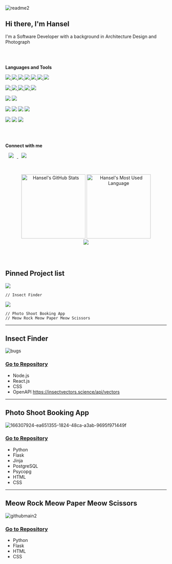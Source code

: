 ![readme2](https://user-images.githubusercontent.com/43307207/172579168-488a9d0f-11dc-4803-9bbb-53c0c6f5d7b0.png)


## Hi there, I'm Hansel

I'm a Software Developer with a background in Architecture Design and Photograph

<br>

<br>

**Languages and Tools**

<p align = "left"><a href="https://github.com/hanselkang?tab=repositories&q=&type=&language=javascript&sort="> <img src="https://img.shields.io/badge/JavaScript-yellow?style=flat&logo=javascript&logoColor=black"/> <img src="https://img.shields.io/badge/React-lightgrey?style=flat&logo=react&logoColor=grey"/> <img src="https://img.shields.io/badge/Cypress-lightgrey?style=flat&logo=cypress&logoColor=grey"/> <img src="https://img.shields.io/badge/MongoDB-lightgrey?style=flat&logo=mongodb&logoColor=grey"/> <img src="https://img.shields.io/badge/Express.js-lightgrey?style=flat&logo=express&logoColor=grey"/> <img src="https://img.shields.io/badge/Insomnia-lightgrey?style=flat&logo=insomnia&logoColor=grey"/> <img src="https://img.shields.io/badge/Compass-lightgrey?style=flat&logo=compass&logoColor=grey"/></a> </p>  

<p align = "left"> <a href="https://github.com/hanselkang?tab=repositories&q=&type=&language=python&sort=">
    <img src="https://img.shields.io/badge/Python-3776AB?style=flat&logo=python&logoColor=white"/>  <img src="https://img.shields.io/badge/Flask-lightgrey?style=flat&logo=flask&logoColor=grey"/> <img src="https://img.shields.io/badge/Jinja-lightgrey?style=flat&logo=jinja&logoColor=grey"/> <img src="https://img.shields.io/badge/PostgreSQL-lightgrey?style=flat&logo=postgresql&logoColor=grey"/> <img src="https://img.shields.io/badge/Jupyter-lightgrey?style=flat&logo=jupyter&logoColor=grey"/></a></p> 
    
<p align = "left"> 
    <img src="https://img.shields.io/badge/Java-ED8B00?style=flat&logo=java&logoColor=black"/>  <img src="https://img.shields.io/badge/Spring-lightgrey?style=flat&logo=spring&logoColor=grey"/> </p> 

<p align = "left"> 
   <img src="https://img.shields.io/badge/HTML5-E34F26?style=flat&logo=html5&logoColor=grey"/>  <img src="https://img.shields.io/badge/CSS3-1572B6?style=flat&logo=css3&logoColor=grey"/>  <img src="https://img.shields.io/badge/Git-100000?style=flat&logo=git&logoColor=grey"/> <img src="https://img.shields.io/badge/GitHub-100000?style=flat&logo=github&logoColor=grey"/></p> 

<p align = "left"> 
   <img src="https://img.shields.io/badge/Adobe%20Illustrator-FF9A00?style=flat&logo=adobe%20illustrator&logoColor=white"/> <img src="https://img.shields.io/badge/Adobe%20Lightroom-FF9A00?style=flat&logo=adobe%20lightroom&logoColor=white"/> <img src="https://img.shields.io/badge/Adobe%20Photoshop-FF9A00?style=flat&logo=adobe%20photoshop&logoColor=white"/></p> 

<br>

<br>

**Connect with me**
<p align = "left">     
<a href="http://www.linkedin.com/in/hanselkang0121">
    <img 
        src="https://img.shields.io/badge/LinkedIn-3776AB?style=flat&logo=linkedin&logoColor=white&link=http://www.linkedin.com/in/hanselkang0121"
        style="height : auto; margin-left : 10px; margin-right : 10px; "/>
</a>

<a href="http://instagram.com/hansel_in_scotland">
    <img 
        src="http://img.shields.io/badge/-instagram-lightgrey?style=social&logo=instagram&link=http://instagram.com/hansel_in_scotland/"
        style="height : auto; margin-left : 10px; margin-right : 10px;"/>
</a>
    
    
<br>
    

<br>
    
<p align = "center">
<br>

  <img alt="Hansel's GitHub Stats" src="https://github-readme-stats.vercel.app/api?username=hanselkang&show_icons=true&hide_border=false&title_color=ff652f&icon_color=FFE400&bg_color=09131B&text_color=ffffff&border_color=0c1a25" height="200px" />
  <img alt="Hansel's Most Used Language" src="https://github-readme-stats.vercel.app/api/top-langs/?username=hanselkang" height="200px"/>
<br>
 <a href="https://hits.seeyoufarm.com"><img src="https://hits.seeyoufarm.com/api/count/incr/badge.svg?url=https%3A%2F%2Fgithub.com%2Fhanselkang%2F&count_bg=%23ACACAC&title_bg=%23555555&icon=&icon_color=%23E7E7E7&title=hits&edge_flat=false"/></a>
</p>
<br>

<br>
    
## Pinned Project list
    
<a href="https://github.com/hanselkang?tab=repositories&q=&type=&language=javascript&sort=">
<img src="https://img.shields.io/badge/JavaScript-lightgrey?style=flat&logo=javascript&logoColor=grey"/> </a>
    
    // Insect Finder
    
<a href="https://github.com/hanselkang?tab=repositories&q=&type=&language=python&sort=">
<img src="https://img.shields.io/badge/Python-lightgrey?style=flat&logo=python&logoColor=grey"/> </a>
    
    // Photo Shoot Booking App
    // Meow Rock Meow Paper Meow Scissors
----------------

## Insect Finder

![bugs](https://user-images.githubusercontent.com/43307207/170223129-dd5c0ca7-517e-4075-b85c-67ab772eb953.png)


### [Go to Repository](https://github.com/hanselkang/find_insect)
* Node.js
* React.js
* CSS
* OpenAPI https://insectvectors.science/api/vectors

----------------

## Photo Shoot Booking App

![166307924-ea651355-1824-48ca-a3ab-9695f971449f](https://user-images.githubusercontent.com/43307207/168770093-1e82c6f6-3026-44a8-a6f6-5b9291716065.jpg)


### [Go to Repository](https://github.com/hanselkang/photo_shoot_booking_project)
* Python
* Flask
* Jinja 
* PostgreSQL
* Psycopg
* HTML
* CSS

------------

## Meow Rock Meow Paper Meow Scissors

![githubmain2](https://user-images.githubusercontent.com/43307207/166304009-48fd1b21-bf44-466a-8897-981ff3fdb0e2.jpg)

### [Go to Repository](https://github.com/hanselkang/rock_paper_scissors)
* Python
* Flask
* HTML
* CSS



